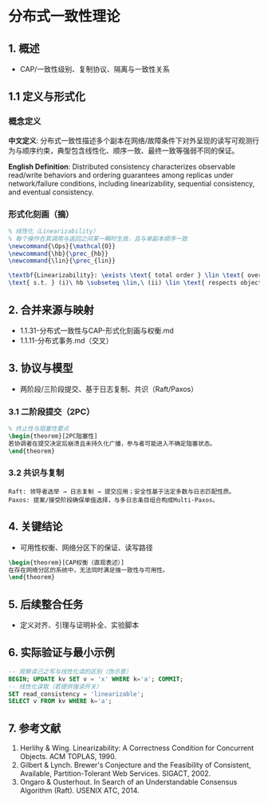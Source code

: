 # 分布式一致性理论

## 1. 概述

- CAP/一致性级别、复制协议、隔离与一致性关系

## 1.1 定义与形式化

### 概念定义

**中文定义**: 分布式一致性描述多个副本在网络/故障条件下对外呈现的读写可观测行为与顺序约束，典型包含线性化、顺序一致、最终一致等强弱不同的保证。

**English Definition**: Distributed consistency characterizes observable read/write behaviors and ordering guarantees among replicas under network/failure conditions, including linearizability, sequential consistency, and eventual consistency.

### 形式化刻画（摘）

```latex
% 线性化（Linearizability）
% 每个操作在其调用与返回之间某一瞬时生效，且与单副本顺序一致
\newcommand{\Ops}{\mathcal{O}}
\newcommand{\hb}{\prec_{hb}}
\newcommand{\lin}{\prec_{lin}}

\textbf{Linearizability}: \exists \text{ total order } \lin \text{ over } \Ops, 
\text{ s.t. } (i)\ hb \subseteq \lin,\ (ii) \lin \text{ respects object spec}.
```

## 2. 合并来源与映射

- 1.1.31-分布式一致性与CAP-形式化刻画与权衡.md
- 1.1.11-分布式事务.md（交叉）

## 3. 协议与模型

- 两阶段/三阶段提交、基于日志复制、共识（Raft/Paxos）

### 3.1 二阶段提交（2PC）

```latex
% 终止性与阻塞性要点
\begin{theorem}[2PC阻塞性]
若协调者在提交决定后崩溃且未持久化广播，参与者可能进入不确定阻塞状态。
\end{theorem}
```

### 3.2 共识与复制

```text
Raft: 领导者选举 → 日志复制 → 提交应用；安全性基于法定多数与日志匹配性质。
Paxos: 提案/接受阶段确保单值选择，与多日志条目组合构成Multi-Paxos。
```

## 4. 关键结论

- 可用性权衡、网络分区下的保证、读写路径

```latex
\begin{theorem}[CAP权衡（直观表述）]
在存在网络分区的系统中，无法同时满足强一致性与可用性。
\end{theorem}
```

## 5. 后续整合任务

- 定义对齐、引理与证明补全、实验脚本

## 6. 实际验证与最小示例

```sql
-- 观察读己之写与线性化读的区别（伪示意）
BEGIN; UPDATE kv SET v = 'x' WHERE k='a'; COMMIT;
-- 线性化读取（若提供强读开关）
SET read_consistency = 'linearizable';
SELECT v FROM kv WHERE k='a';
```

## 7. 参考文献

1. Herlihy & Wing. Linearizability: A Correctness Condition for Concurrent Objects. ACM TOPLAS, 1990.
2. Gilbert & Lynch. Brewer's Conjecture and the Feasibility of Consistent, Available, Partition-Tolerant Web Services. SIGACT, 2002.
3. Ongaro & Ousterhout. In Search of an Understandable Consensus Algorithm (Raft). USENIX ATC, 2014.
